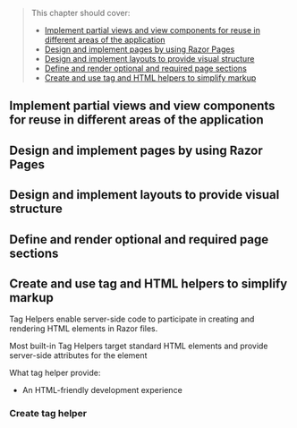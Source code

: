 > This chapter should cover:
> - [Implement partial views and view components for reuse in different areas of the application]()
> - [Design and implement pages by using Razor Pages]()
> - [Design and implement layouts to provide visual structure]()
> - [Define and render optional and required page sections]()
> - [Create and use tag and HTML helpers to simplify markup]()

## Implement partial views and view components for reuse in different areas of the application

## Design and implement pages by using Razor Pages

## Design and implement layouts to provide visual structure

## Define and render optional and required page sections

## Create and use tag and HTML helpers to simplify markup

Tag Helpers enable server-side code to participate in creating and rendering HTML elements in Razor files.

Most built-in Tag Helpers target standard HTML elements and provide server-side attributes for the element

What tag helper provide:
- An HTML-friendly development experience

### Create tag helper

```csharp

```